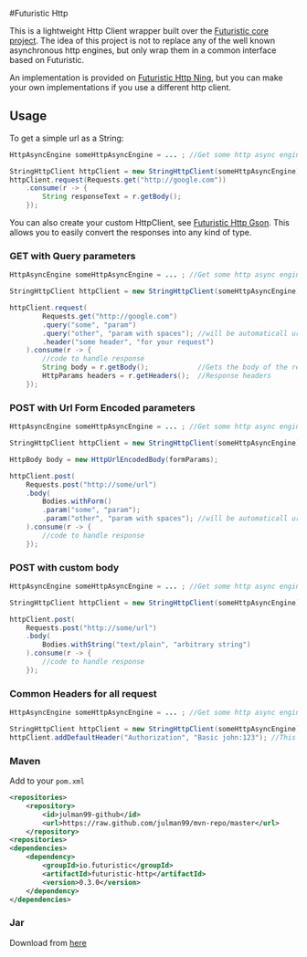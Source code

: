 #Futuristic Http

This is a lightweight Http Client wrapper built over the [Futuristic core project](../futuristic-core). The idea of this
project is not to replace any of the well known asynchronous http engines, but only wrap them in a common interface based
on Futuristic.

An implementation is provided on [Futuristic Http Ning](../futuristic-http-ning), but you can make your own implementations
if you use a different http client.

## Usage

To get a simple url as a String:  

```java
HttpAsyncEngine someHttpAsyncEngine = ... ; //Get some http async engine 

StringHttpClient httpClient = new StringHttpClient(someHttpAsyncEngine); //Create the actual http client
httpClient.request(Requests.get("http://google.com"))
    .consume(r -> {
        String responseText = r.getBody();
    });
```

You can also create your custom HttpClient, see [Futuristic Http Gson](../futuristic-http-gson). This allows you to
easily convert the responses into any kind of type.

### GET with Query parameters

```java
HttpAsyncEngine someHttpAsyncEngine = ... ; //Get some http async engine 

StringHttpClient httpClient = new StringHttpClient(someHttpAsyncEngine); //Create the actual http client

httpClient.request(
	    Requests.get("http://google.com")
	    .query("some", "param")
    	.query("other", "param with spaces"); //will be automaticall url encoded
    	.header("some header", "for your request")
	).consume(r -> {
        //code to handle response
        String body = r.getBody();            //Gets the body of the response
        HttpParams headers = r.getHeaders();  //Response headers
    });
```

### POST with Url Form Encoded parameters

```java
HttpAsyncEngine someHttpAsyncEngine = ... ; //Get some http async engine 

StringHttpClient httpClient = new StringHttpClient(someHttpAsyncEngine); //Create the actual http client

HttpBody body = new HttpUrlEncodedBody(formParams);

httpClient.post(
	Requests.post("http://some/url")
	.body(
		Bodies.withForm()
		.param("some", "param");
		.param("other", "param with spaces"); //will be automaticall url encoded
	).consume(r -> {
        //code to handle response
    });
```

### POST with custom body

```java
HttpAsyncEngine someHttpAsyncEngine = ... ; //Get some http async engine 

StringHttpClient httpClient = new StringHttpClient(someHttpAsyncEngine); //Create the actual http client

httpClient.post(
	Requests.post("http://some/url")
	.body(
		Bodies.withString("text/plain", "arbitrary string")
	).consume(r -> {
        //code to handle response
    });
```

### Common Headers for all request

```java
HttpAsyncEngine someHttpAsyncEngine = ... ; //Get some http async engine 

StringHttpClient httpClient = new StringHttpClient(someHttpAsyncEngine); //Create the actual http client
httpClient.addDefaultHeader("Authorization", "Basic john:123"); //This header will be sent for all requests
```

### Maven
Add to your ```pom.xml```

```xml
<repositories>
    <repository>
        <id>julman99-github</id>
        <url>https://raw.github.com/julman99/mvn-repo/master</url>
    </repository>
<repositories>
<dependencies>
    <dependency>
        <groupId>io.futuristic</groupId>
        <artifactId>futuristic-http</artifactId>
        <version>0.3.0</version>
    </dependency>
</dependencies>
```
### Jar

Download from [here](https://github.com/julman99/mvn-repo/raw/master/io/futuristic/futuristic-http/0.3.0/futuristic-http-0.3.0.jar)
